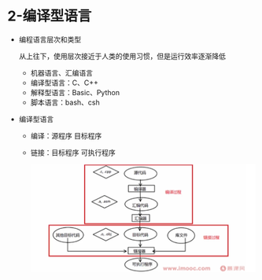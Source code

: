 # 2-编译型语言

* 编程语言层次和类型

  从上往下，使用层次接近于人类的使用习惯，但是运行效率逐渐降低

  * 机器语言、汇编语言
  * 编译型语言：C、C++
  * 解释型语言：Basic、Python
  * 脚本语言：bash、csh
* 编译型语言

  * 编译：源程序 目标程序
  * 链接：目标程序 可执行程序

    ​![image](assets/image-20240917212704-okj8i1f.png)​
